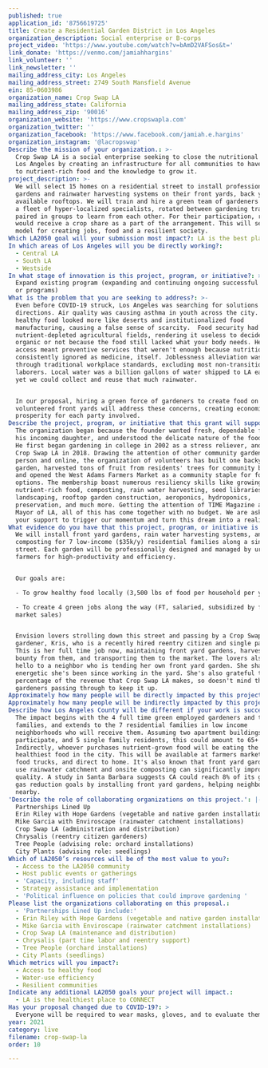 ```yaml
---
published: true
application_id: '8756619725'
title: Create a Residential Garden District in Los Angeles
organization_description: Social enterprise or B-corps
project_video: 'https://www.youtube.com/watch?v=bAmD2VAFSos&t='
link_donate: 'https://venmo.com/jamiahhargins'
link_volunteer: ''
link_newsletter: ''
mailing_address_city: Los Angeles
mailing_address_street: 2749 South Mansfield Avenue
ein: 85-0603986
organization_name: Crop Swap LA
mailing_address_state: California
mailing_address_zip: '90016'
organization_website: 'https://www.cropswapla.com'
organization_twitter: ''
organization_facebook: 'https://www.facebook.com/jamiah.e.hargins'
organization_instagram: '@lacropswap'
Describe the mission of your organization.: >-
  Crop Swap LA is a social enterprise seeking to close the nutritional gap in
  Los Angeles by creating an infrastructure for all communities to have access
  to nutrient-rich food and the knowledge to grow it.
project_description: >-
  We will select 15 homes on a residential street to install professional
  gardens and rainwater harvesting systems on their front yards, back yards, and
  available rooftops. We will train and hire a green team of gardeners to become
  a fleet of hyper-localized specialists, rotated between gardening trades, and
  paired in groups to learn from each other. For their participation, residents
  would receive a crop share as a part of the arrangement. This will serve as a
  model for creating jobs, food and a resilient society. 
Which LA2050 goal will your submission most impact?: LA is the best place to LIVE
In which areas of Los Angeles will you be directly working?:
  - Central LA
  - South LA
  - Westside
In what stage of innovation is this project, program, or initiative?: >-
  Expand existing program (expanding and continuing ongoing successful projects
  or programs)
What is the problem that you are seeking to address?: >-
  Even before COVID-19 struck, Los Angeles was searching for solutions in all
  directions. Air quality was causing asthma in youth across the city. Access to
  healthy food looked more like deserts and institutionalized food
  manufacturing, causing a false sense of scarcity.  Food security had meant
  nutrient-depleted agricultural fields, rendering it useless to decide between
  organic or not because the food still lacked what your body needs. Healthcare
  access meant preventive services that weren't enough because nutrition was
  consistently ignored as medicine, itself. Joblessness alleviation was viewed
  through traditional workplace standards, excluding most non-transitional
  laborers. Local water was a billion gallons of water shipped to LA each day,
  yet we could collect and reuse that much rainwater. 


  In our proposal, hiring a green force of gardeners to create food on
  volunteered front yards will address these concerns, creating economic
  prosperity for each party involved.  
Describe the project, program, or initiative that this grant will support to address the problem identified.: >-
  The organization began because the founder wanted fresh, dependable food for
  his incoming daughter, and understood the delicate nature of the food system.
  He first began gardening in college in 2002 as a stress reliever, and began
  Crop Swap LA in 2018. Drawing the attention of other community gardeners in
  person and online, the organization of volunteers has built one backyard
  garden, harvested tons of fruit from residents' trees for community benefit
  and opened the West Adams Farmers Market as a community staple for food
  options. The membership boast numerous resiliency skills like growing
  nutrient-rich food, composting, rain water harvesting, seed libraries,
  landscaping, rooftop garden construction, aeroponics, hydroponics,
  preservation, and much more. Getting the attention of TIME Magazine and the
  Mayor of LA, all of this has come together with no budget. We are asking for
  your support to trigger our momentum and turn this dream into a reality. 
What evidence do you have that this project, program, or initiative is or will be successful, and how will you define and measure success?: >-
  We will install front yard gardens, rain water harvesting systems, and
  composting for 7 low-income ($35k/y) residential families along a single
  street. Each garden will be professionally designed and managed by urban
  farmers for high-productivity and efficiency. 


  Our goals are:

  - To grow healthy food locally (3,500 lbs of food per household per year)

  - To create 4 green jobs along the way (FT, salaried, subsidized by farmers
  market sales) 


  Envision lovers strolling down this street and passing by a Crop Swap LA
  gardener, Kris, who is a recently hired reentry citizen and single parent.
  This is her full time job now, maintaining front yard gardens, harvesting the
  bounty from them, and transporting them to the market. The lovers also say
  hello to a neighbor who is tending her own front yard garden. She shares how
  energetic she's been since working in the yard. She's also grateful to earn a
  percentage of the revenue that Crop Swap LA makes, so doesn't mind their
  gardeners passing through to keep it up.
Approximately how many people will be directly impacted by this project, program, or initiative?: '150'
Approximately how many people will be indirectly impacted by this project, program, or initiative?: '1500'
Describe how Los Angeles County will be different if your work is successful.: >-
  The impact begins with the 4 full time green employed gardeners and their
  families, and extends to the 7 residential families in low income
  neighborhoods who will receive them. Assuming two apartment buildings
  participate, and 5 single family residents, this could amount to 65+ people.
  Indirectly, whoever purchases nutrient-grown food will be eating the
  healthiest food in the city. This will be available at farmers markets, mobile
  food trucks, and direct to home. It's also known that front yard gardens that
  use rainwater catchment and onsite composting can significantly improve air
  quality. A study in Santa Barbara suggests CA could reach 8% of its greenhouse
  gas reduction goals by installing front yard gardens, helping neighbors
  nearby. 
'Describe the role of collaborating organizations on this project.': |-
  Partnerships Lined Up
  Erin Riley with Hope Gardens (vegetable and native garden installations)
  Mike Garcia with Enviroscape (rainwater catchment installations)
  Crop Swap LA (administration and distribution)
  Chrysalis (reentry citizen gardeners)
  Tree People (advising role: orchard installations)
  City Plants (advising role: seedlings)
Which of LA2050’s resources will be of the most value to you?:
  - Access to the LA2050 community
  - Host public events or gatherings
  - 'Capacity, including staff'
  - Strategy assistance and implementation
  - 'Political influence on policies that could improve gardening '
Please list the organizations collaborating on this proposal.:
  - 'Partnerships Lined Up include:'
  - Erin Riley with Hope Gardens (vegetable and native garden installations)
  - Mike Garcia with Enviroscape (rainwater catchment installations)
  - Crop Swap LA (maintenance and distribution)
  - Chrysalis (part time labor and reentry support)
  - Tree People (orchard installations)
  - City Plants (seedlings)
Which metrics will you impact?:
  - Access to healthy food
  - Water-use efficiency
  - Resilient communities
Indicate any additional LA2050 goals your project will impact.:
  - LA is the healthiest place to CONNECT
Has your proposal changed due to COVID-19?: >
  Everyone will be required to wear masks, gloves, and to evaluate themselves as to whether they are healthy enough to assist in garden installations. Only minimal staff/volunteers are to be present for installations, and  interactions with the home residents will remain scarce. Other activities have minimized but are still moving forward: fruit picking with gloves and masks, and the West Adams Farmers Market continues to run with approval from the city having visited to observe our containment tactics. 
year: 2021
category: live
filename: crop-swap-la
order: 10

---
```

